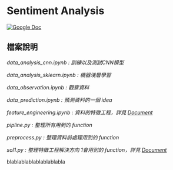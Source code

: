 # Sentiment Analysis
[![Google Doc](https://img.shields.io/badge/Google%20Doc-our%20tasks-blue)](https://docs.google.com/document/d/1Hrj9KQOqlmSbk-LthMqS4LfY8PdOsLwg5jnsTby3xaM/edit?usp=sharing)

## 檔案說明
*data_analysis_cnn.ipynb : 訓練以及測試CNN模型*  
  
*data_analysis_sklearn.ipynb : 機器淺層學習*  
  
*data_observation.ipynb : 觀察資料*  
  
*data_prediction.ipynb : 預測資料的一個 idea*  
  
*feature_engineering.ipynb : 資料的特徵工程，詳見 [Document](https://docs.google.com/document/d/1Hrj9KQOqlmSbk-LthMqS4LfY8PdOsLwg5jnsTby3xaM/edit?usp=sharing)*  
  
*pipline.py : 整理所有用到的 function*  
  
*preprocess.py : 整理資料前處理用到的 function*

*sol1.py : 整理特徵工程解決方向 1會用到的 function，詳見 [Document](https://docs.google.com/document/d/1Hrj9KQOqlmSbk-LthMqS4LfY8PdOsLwg5jnsTby3xaM/edit?usp=sharing)*

blablablablablablablabla
